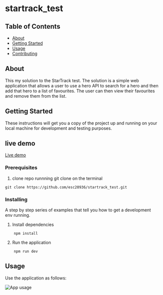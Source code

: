 # startrack_test

## Table of Contents

- [About](#about)
- [Getting Started](#getting_started)
- [Usage](#usage)
- [Contributing](../CONTRIBUTING.md)

## About <a name = "about"></a>

This my solution to the StarTrack test. The solution is a simple web application that allows a user to use a hero API to search for a hero and then add that hero to a list of favourites. The user can then view their favourites and remove them from the list.

## Getting Started <a name = "getting_started"></a>

These instructions will get you a copy of the project up and running on your local machine for development and testing purposes.

## live demo

[Live demo](https://startrack-test.vercel.app/)

### Prerequisites



1. clone repo runnning git clone on the terminal
```
git clone https://github.com/esc20936/startrack_test.git
```


### Installing

A step by step series of examples that tell you how to get a development env running.

1. Install dependencies
```
    npm install
```
2. Run the application
```
    npm run dev
```

## Usage <a name = "usage"></a>

Use the application as follows:
<!-- insert video -->
![App usage](https://media.giphy.com/media/sygYQuUi0Z9xpBdYHq/giphy.gif)